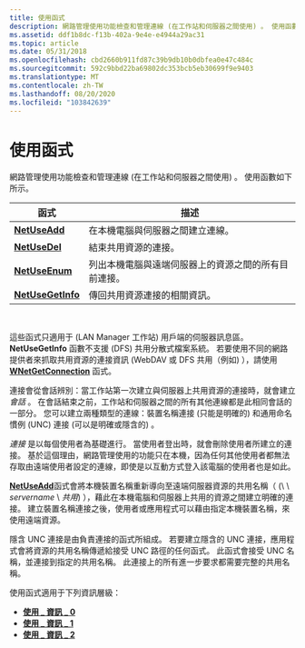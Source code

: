 ```yaml
---
title: 使用函式
description: 網路管理使用功能檢查和管理連線 (在工作站和伺服器之間使用) 。 使用函數如下所示。
ms.assetid: ddf1b8dc-f13b-402a-9e4e-e4944a29ac31
ms.topic: article
ms.date: 05/31/2018
ms.openlocfilehash: cbd2660b911fd87c39b9db10b0dbfea0e47c484c
ms.sourcegitcommit: 592c9bbd22ba69802dc353bcb5eb30699f9e9403
ms.translationtype: MT
ms.contentlocale: zh-TW
ms.lasthandoff: 08/20/2020
ms.locfileid: "103842639"
---
```

# <a name="use-functions"></a>使用函式

網路管理使用功能檢查和管理連線 (在工作站和伺服器之間使用) 。 使用函數如下所示。



| 函式                               | 描述                                                                               |
|----------------------------------------|-------------------------------------------------------------------------------------------|
| [**NetUseAdd**](/windows/desktop/api/Lmuse/nf-lmuse-netuseadd)         | 在本機電腦與伺服器之間建立連線。                               |
| [**NetUseDel**](/windows/desktop/api/Lmuse/nf-lmuse-netusedel)         | 結束共用資源的連接。                                                   |
| [**NetUseEnum**](/windows/desktop/api/Lmuse/nf-lmuse-netuseenum)       | 列出本機電腦與遠端伺服器上的資源之間的所有目前連接。 |
| [**NetUseGetInfo**](/windows/desktop/api/Lmuse/nf-lmuse-netusegetinfo) | 傳回共用資源連接的相關資訊。                              |



 

這些函式只適用于 (LAN Manager 工作站) 用戶端的伺服器訊息區。 **NetUseGetInfo** 函數不支援 (DFS) 共用分散式檔案系統。 若要使用不同的網路提供者來抓取共用資源的連接資訊 (WebDAV 或 DFS 共用（例如) ），請使用 [**WNetGetConnection**](/windows/desktop/api/winnetwk/nf-winnetwk-wnetgetconnectiona) 函式。

連接會從會話辨別：當工作站第一次建立與伺服器上共用資源的連接時，就會建立 *會話* 。 在會話結束之前，工作站和伺服器之間的所有其他連線都是此相同會話的一部分。 您可以建立兩種類型的連線：裝置名稱連接 (只能是明確的) 和通用命名慣例 (UNC) 連接 (可以是明確或隱含的) 。

*連接* 是以每個使用者為基礎進行。 當使用者登出時，就會刪除使用者所建立的連接。 基於這個理由，網路管理使用的功能只在本機，因為任何其他使用者都無法存取由遠端使用者設定的連線，即使是以互動方式登入該電腦的使用者也是如此。

[**NetUseAdd**](/windows/desktop/api/Lmuse/nf-lmuse-netuseadd)函式會將本機裝置名稱重新導向至遠端伺服器資源的共用名稱（ (\\ \\ *servername* \\ *共用*) ），藉此在本機電腦和伺服器上共用的資源之間建立明確的連接。 建立裝置名稱連接之後，使用者或應用程式可以藉由指定本機裝置名稱，來使用遠端資源。

隱含 UNC 連接是由負責連接的函式所組成。 若要建立隱含的 UNC 連接，應用程式會將資源的共用名稱傳遞給接受 UNC 路徑的任何函式。 此函式會接受 UNC 名稱，並連接到指定的共用名稱。 此連接上的所有進一步要求都需要完整的共用名稱。

使用函式適用于下列資訊層級：

-   [**使用 \_ 資訊 \_ 0**](/windows/desktop/api/Lmuse/ns-lmuse-use_info_0)
-   [**使用 \_ 資訊 \_ 1**](/windows/desktop/api/Lmuse/ns-lmuse-use_info_1)
-   [**使用 \_ 資訊 \_ 2**](/windows/desktop/api/Lmuse/ns-lmuse-use_info_2)

 

 